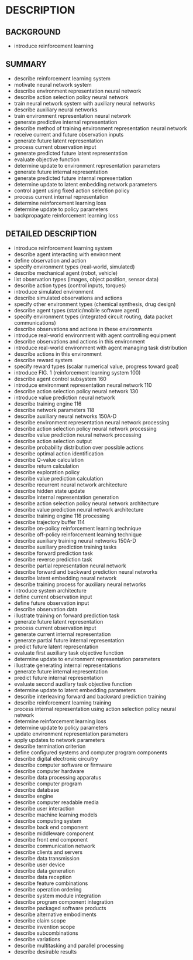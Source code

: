 # DESCRIPTION

## BACKGROUND

- introduce reinforcement learning

## SUMMARY

- describe reinforcement learning system
- motivate neural network system
- describe environment representation neural network
- describe action selection policy neural network
- train neural network system with auxiliary neural networks
- describe auxiliary neural networks
- train environment representation neural network
- generate predictive internal representation
- describe method of training environment representation neural network
- receive current and future observation inputs
- generate future latent representation
- process current observation input
- generate predicted future latent representation
- evaluate objective function
- determine update to environment representation parameters
- generate future internal representation
- generate predicted future internal representation
- determine update to latent embedding network parameters
- control agent using fixed action selection policy
- process current internal representation
- determine reinforcement learning loss
- determine update to policy parameters
- backpropagate reinforcement learning loss

## DETAILED DESCRIPTION

- introduce reinforcement learning system
- describe agent interacting with environment
- define observation and action
- specify environment types (real-world, simulated)
- describe mechanical agent (robot, vehicle)
- list observation types (images, object position, sensor data)
- describe action types (control inputs, torques)
- introduce simulated environment
- describe simulated observations and actions
- specify other environment types (chemical synthesis, drug design)
- describe agent types (static/mobile software agent)
- specify environment types (integrated circuit routing, data packet communications)
- describe observations and actions in these environments
- introduce real-world environment with agent controlling equipment
- describe observations and actions in this environment
- introduce real-world environment with agent managing task distribution
- describe actions in this environment
- describe reward system
- specify reward types (scalar numerical value, progress toward goal)
- introduce FIG. 1 (reinforcement learning system 100)
- describe agent control subsystem 160
- introduce environment representation neural network 110
- describe action selection policy neural network 130
- introduce value prediction neural network
- describe training engine 116
- describe network parameters 118
- describe auxiliary neural networks 150A-D
- describe environment representation neural network processing
- describe action selection policy neural network processing
- describe value prediction neural network processing
- describe action selection output
- describe probability distribution over possible actions
- describe optimal action identification
- describe Q-value calculation
- describe return calculation
- describe exploration policy
- describe value prediction calculation
- describe recurrent neural network architecture
- describe hidden state update
- describe internal representation generation
- describe action selection policy neural network architecture
- describe value prediction neural network architecture
- describe training engine 116 processing
- describe trajectory buffer 114
- describe on-policy reinforcement learning technique
- describe off-policy reinforcement learning technique
- describe auxiliary training neural networks 150A-D
- describe auxiliary prediction training tasks
- describe forward prediction task
- describe reverse prediction task
- describe partial representation neural network
- describe forward and backward prediction neural networks
- describe latent embedding neural network
- describe training process for auxiliary neural networks
- introduce system architecture
- define current observation input
- define future observation input
- describe observation data
- illustrate training on forward prediction task
- generate future latent representation
- process current observation input
- generate current internal representation
- generate partial future internal representation
- predict future latent representation
- evaluate first auxiliary task objective function
- determine update to environment representation parameters
- illustrate generating internal representations
- generate future internal representation
- predict future internal representation
- evaluate second auxiliary task objective function
- determine update to latent embedding parameters
- describe interleaving forward and backward prediction training
- describe reinforcement learning training
- process internal representation using action selection policy neural network
- determine reinforcement learning loss
- determine update to policy parameters
- update environment representation parameters
- apply updates to network parameters
- describe termination criterion
- define configured systems and computer program components
- describe digital electronic circuitry
- describe computer software or firmware
- describe computer hardware
- describe data processing apparatus
- describe computer program
- describe database
- describe engine
- describe computer readable media
- describe user interaction
- describe machine learning models
- describe computing system
- describe back end component
- describe middleware component
- describe front end component
- describe communication network
- describe clients and servers
- describe data transmission
- describe user device
- describe data generation
- describe data reception
- describe feature combinations
- describe operation ordering
- describe system module integration
- describe program component integration
- describe packaged software products
- describe alternative embodiments
- describe claim scope
- describe invention scope
- describe subcombinations
- describe variations
- describe multitasking and parallel processing
- describe desirable results


